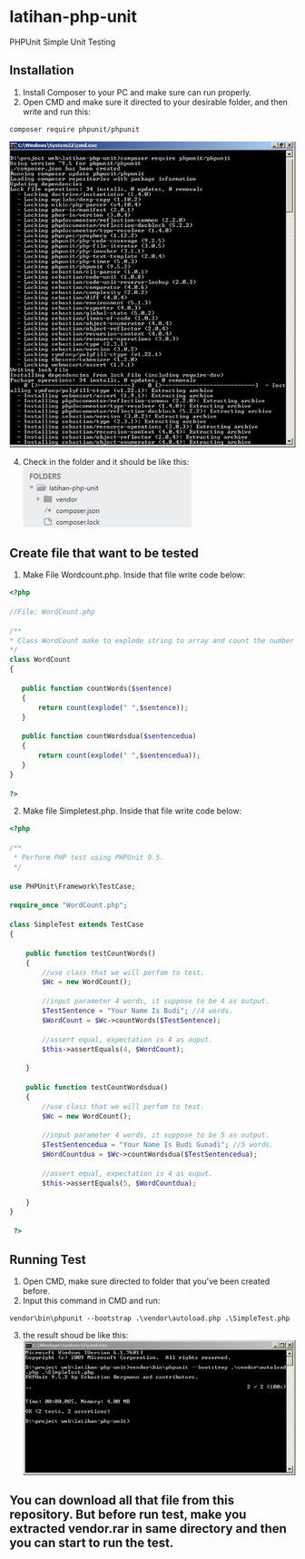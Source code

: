 # latihan-php-unit
PHPUnit Simple Unit Testing

## Installation
1. Install Composer to your PC and make sure can run properly.
2. Open CMD and make sure it directed to your desirable folder, and then write and run this:
```Composer
composer require phpunit/phpunit
```
![alt text](https://github.com/ekopranotos/latihan-php-unit/blob/main/Install%20PHPUnit.JPG)

4. Check in the folder and it should be like this:<br/>
![alt text](https://github.com/ekopranotos/latihan-php-unit/blob/main/Struktur%20Folder.JPG)

## Create file that want to be tested
1. Make File Wordcount.php. Inside that file write code below:
 ```php
 <?php 

//File: WordCount.php

/**
 * Class WordCount make to explode string to array and count the number of array.
 */
class WordCount
{
	
	public function countWords($sentence)
	{
		return count(explode(" ",$sentence));
	}

	public function countWordsdua($sentencedua)
	{
		return count(explode(" ",$sentencedua));
	}
}

 ?>
 ```
2. Make file Simpletest.php. Inside that file write code below:
```php
<?php 

/**
 * Perform PHP test using PHPUnit 9.5.
 */

use PHPUnit\Framework\TestCase;

require_once "WordCount.php";

class SimpleTest extends TestCase
{
	
	public function testCountWords()
	{
		//use class that we will perfom to test.
		$Wc = new WordCount();

		//input parameter 4 words, it suppose to be 4 as output.
		$TestSentence = "Your Name Is Budi"; //4 words.
		$WordCount = $Wc->countWords($TestSentence);

		//assert equal, expectation is 4 as ouput.
		$this->assertEquals(4, $WordCount);

	}

	public function testCountWordsdua()
	{
		//use class that we will perfom to test.
		$Wc = new WordCount();

		//input parameter 4 words, it suppose to be 5 as output.
		$TestSentencedua = "Your Name Is Budi Gunadi"; //5 words.
		$WordCountdua = $Wc->countWordsdua($TestSentencedua);

		//assert equal, expectation is 4 as ouput.
		$this->assertEquals(5, $WordCountdua);

	}
}

 ?>
```
## Running Test
1. Open CMD, make sure directed to folder that you've been created before.
2. Input this command in CMD and run:
```composer
vendor\bin\phpunit --bootstrap .\vendor\autoload.php .\SimpleTest.php
```
3. the result shoud be like this:<br/>
![alt text](https://github.com/ekopranotos/latihan-php-unit/blob/main/Run%20Test.JPG)

## You can download all that file from this repository. But before run test, make you extracted vendor.rar in same directory and then you can start to run the test.


